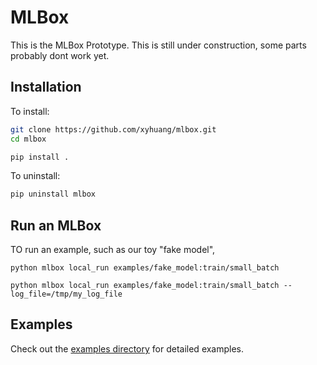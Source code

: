 # MLBox

This is the MLBox Prototype. This is  still under construction, some parts probably dont work yet.

## Installation

To install:

```sh
git clone https://github.com/xyhuang/mlbox.git
cd mlbox

pip install .
```

To uninstall:

```sh
pip uninstall mlbox
```

## Run an MLBox

TO run an example, such as our toy "fake model", 

```# To use the default values
python mlbox local_run examples/fake_model:train/small_batch
```

```# To override and specify different files, 
python mlbox local_run examples/fake_model:train/small_batch --log_file=/tmp/my_log_file
```

## Examples

Check out the [examples directory](examples) for detailed examples.
